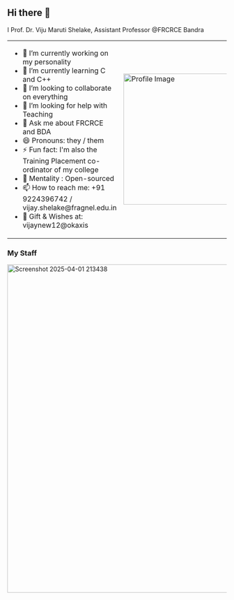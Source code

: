 ## Hi there 👋


 I Prof. Dr. Viju Maruti Shelake, Assistant Professor @FRCRCE Bandra

<table>
  <tr>
    <td>
      <ul>
        <li>🔭 I’m currently working on my personality</li>
        <li>🌱 I’m currently learning C and C++</li>
        <li>👯 I’m looking to collaborate on everything</li>
        <li>🤔 I’m looking for help with Teaching</li>
        <li>💬 Ask me about FRCRCE and BDA</li>
        <li>😄 Pronouns: they / them</li>
        <li>⚡ Fun fact: I'm also the Training Placement co-ordinator of my college</li>
        <li>🧠 Mentality : Open-sourced</li>
        <li>📫 How to reach me: +91 9224396742 / vijay.shelake@fragnel.edu.in </li>
        <li>🎁 Gift & Wishes at: vijaynew12@okaxis </li>
      </ul>
    </td>
    <td>
      <img src="https://github.com/user-attachments/assets/285f5e7f-19a7-4e71-b7bb-8c1564475c63" alt="Profile Image" width="300" />
    </td>
  </tr>
</table>

### My Staff
<img width="1304" height="752" alt="Screenshot 2025-04-01 213438" src="https://github.com/user-attachments/assets/2a00f6f6-edcb-4b4a-b52c-b7ff69e42661" />

